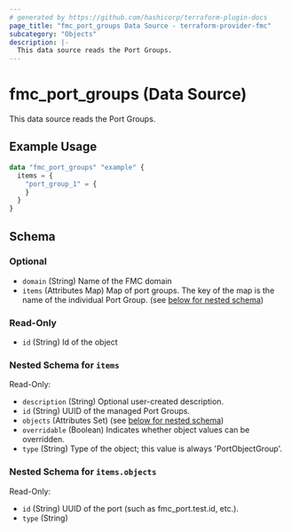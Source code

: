 ```yaml
---
# generated by https://github.com/hashicorp/terraform-plugin-docs
page_title: "fmc_port_groups Data Source - terraform-provider-fmc"
subcategory: "Objects"
description: |-
  This data source reads the Port Groups.
---
```


# fmc_port_groups (Data Source)

This data source reads the Port Groups.

## Example Usage

```terraform
data "fmc_port_groups" "example" {
  items = {
    "port_group_1" = {
    }
  }
}
```

<!-- schema generated by tfplugindocs -->
## Schema

### Optional

- `domain` (String) Name of the FMC domain
- `items` (Attributes Map) Map of port groups. The key of the map is the name of the individual Port Group. (see [below for nested schema](#nestedatt--items))

### Read-Only

- `id` (String) Id of the object

<a id="nestedatt--items"></a>
### Nested Schema for `items`

Read-Only:

- `description` (String) Optional user-created description.
- `id` (String) UUID of the managed Port Groups.
- `objects` (Attributes Set) (see [below for nested schema](#nestedatt--items--objects))
- `overridable` (Boolean) Indicates whether object values can be overridden.
- `type` (String) Type of the object; this value is always 'PortObjectGroup'.

<a id="nestedatt--items--objects"></a>
### Nested Schema for `items.objects`

Read-Only:

- `id` (String) UUID of the port (such as fmc_port.test.id, etc.).
- `type` (String)
